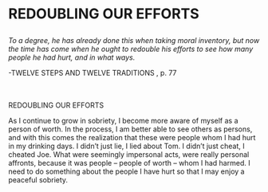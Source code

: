 # <p class='center'>REDOUBLING OUR EFFORTS</p>

<em>To a degree, he has already done this when taking moral inventory, but now the time has come when he ought to redouble his efforts to see how many people he had hurt, and in what ways.</em>
<br/>
<p class='right'>-TWELVE STEPS AND TWELVE TRADITIONS , p. 77</p>

<br><br>
REDOUBLING OUR EFFORTS

As I continue to grow in sobriety, I become more aware of myself as a person of worth. In the process, I am better able to see others as persons, and with this comes the realization that these were people whom I had hurt in my drinking days. I didn’t just lie, I lied about Tom. I didn’t just cheat, I cheated Joe. What were seemingly impersonal acts, were really personal affronts, because it was people – people of worth – whom I had harmed. I need to do something about the people I have hurt so that I may enjoy a peaceful sobriety.

